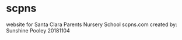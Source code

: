 # scpns
website for Santa Clara Parents Nursery School scpns.com
created by: Sunshine Pooley 20181104
